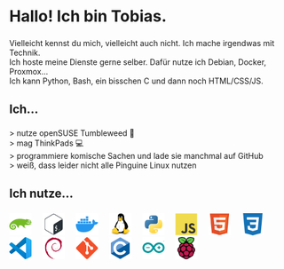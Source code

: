 <h1 align="left">Hallo! Ich bin Tobias.</h1>

###

<p align="left">Vielleicht kennst du mich, vielleicht auch nicht. Ich mache irgendwas mit Technik.<br>Ich hoste meine Dienste gerne selber. Dafür nutze ich Debian, Docker, Proxmox...<br>Ich kann Python, Bash, ein biss­chen C und dann noch HTML/CSS/JS.</p>

###

<h2 align="left">Ich...</h2>

###

<p align="left">> nutze openSUSE Tumbleweed 🦎<br>> mag ThinkPads 💻<br>> programmiere komische Sachen und lade sie manchmal auf GitHub<br>> weiß, dass leider nicht alle Pinguine Linux nutzen</p>

###

<h2 align="left">Ich nutze...</h2>

###

<div align="left">
  <img src="Images/opensuse-original.svg" height="40" alt="opensuse logo"  />
  <img width="12" />
  <img src="Images/bash-original.svg" height="40" alt="bash logo"  />
  <img width="12" />
  <img src="Images/2496ED.svg" height="40" alt="docker logo"  />
  <img width="12" />
  <img src="Images/linux-original.svg" height="40" alt="linux logo"  />
  <img width="12" />
  <img src="Images/python-original.svg" height="40" alt="python logo"  />
  <img width="12" />
  <img src="Images/javascript-original.svg" height="40" alt="javascript logo"  />
  <img width="12" />
  <img src="Images/html5-original.svg" height="40" alt="html5 logo"  />
  <img width="12" />
  <img src="Images/1572B6.svg" height="40" alt="css3 logo"  />
  <img width="12" />
  <img src="Images/vscode-original.svg" height="40" alt="vscode logo"  />
  <img width="12" />
  <img src="Images/debian-original.svg" height="40" alt="debian logo"  />
  <img width="12" />
  <img src="Images/git-original.svg" height="40" alt="git logo"  />
  <img width="12" />
  <img src="Images/c-original.svg" height="40" alt="c logo"  />
  <img width="12" />
  <img src="Images/arduino-original.svg" height="40" alt="arduino logo"  />
  <img width="12" />
  <img src="Images/raspberrypi-original.svg" height="40" alt="raspberrypi logo"  />
</div>

###
